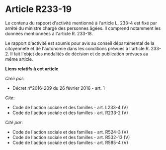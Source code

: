 # Article R233-19

Le contenu du rapport d'activité mentionné à l'article L. 233-4 est fixé par arrêté du ministre chargé des personnes âgées.
Il comprend notamment les données mentionnées à l'article R. 233-18. 

Le rapport d'activité est soumis pour avis au conseil départemental de la citoyenneté et de l'autonomie dans les conditions
prévues à l'article R. 233-2. Il fait l'objet des modalités de décision et de publication prévues au même article.

**Liens relatifs à cet article**

_Créé par_:

  - Décret n°2016-209 du 26 février 2016 - art. 1

_Cite_:

  - Code de l'action sociale et des familles - art. L233-4 (V)
  - Code de l'action sociale et des familles - art. R233-2 (V)

_Cité par_:

  - Code de l'action sociale et des familles - art. R524-3 (V)
  - Code de l'action sociale et des familles - art. R532-13 (V)
  - Code de l'action sociale et des familles - art. R585-4 (V)
